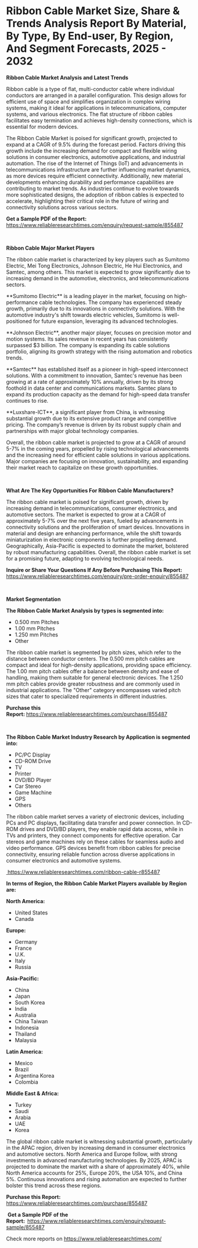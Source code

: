 <p><h1>Ribbon Cable Market Size, Share & Trends Analysis Report By Material, By Type, By End-user, By Region, And Segment Forecasts, 2025 - 2032</h1></p><p><strong>Ribbon Cable Market Analysis and Latest Trends</strong></p>
<p><p>Ribbon cable is a type of flat, multi-conductor cable where individual conductors are arranged in a parallel configuration. This design allows for efficient use of space and simplifies organization in complex wiring systems, making it ideal for applications in telecommunications, computer systems, and various electronics. The flat structure of ribbon cables facilitates easy termination and achieves high-density connections, which is essential for modern devices.</p><p>The Ribbon Cable Market is poised for significant growth, projected to expand at a CAGR of 9.5% during the forecast period. Factors driving this growth include the increasing demand for compact and flexible wiring solutions in consumer electronics, automotive applications, and industrial automation. The rise of the Internet of Things (IoT) and advancements in telecommunications infrastructure are further influencing market dynamics, as more devices require efficient connectivity. Additionally, new material developments enhancing durability and performance capabilities are contributing to market trends. As industries continue to evolve towards more sophisticated designs, the adoption of ribbon cables is expected to accelerate, highlighting their critical role in the future of wiring and connectivity solutions across various sectors.</p></p>
<p><strong>Get a Sample PDF of the Report:&nbsp;</strong> <a href="https://www.reliableresearchtimes.com/enquiry/request-sample/855487?utm_campaign=2182&utm_medium=2&utm_source=Github&utm_content=ia&utm_term=13022025&utm_id=ribbon-cable">https://www.reliableresearchtimes.com/enquiry/request-sample/855487</a></p>
<p>&nbsp;</p>
<p><strong>Ribbon Cable Major Market Players</strong></p>
<p><p>The ribbon cable market is characterized by key players such as Sumitomo Electric, Mei Tong Electronics, Johnson Electric, He Hui Electronics, and Samtec, among others. This market is expected to grow significantly due to increasing demand in the automotive, electronics, and telecommunications sectors.</p><p>**Sumitomo Electric** is a leading player in the market, focusing on high-performance cable technologies. The company has experienced steady growth, primarily due to its innovations in connectivity solutions. With the automotive industry's shift towards electric vehicles, Sumitomo is well-positioned for future expansion, leveraging its advanced technologies.</p><p>**Johnson Electric**, another major player, focuses on precision motor and motion systems. Its sales revenue in recent years has consistently surpassed $3 billion. The company is expanding its cable solutions portfolio, aligning its growth strategy with the rising automation and robotics trends.</p><p>**Samtec** has established itself as a pioneer in high-speed interconnect solutions. With a commitment to innovation, Samtec's revenue has been growing at a rate of approximately 10% annually, driven by its strong foothold in data center and communications markets. Samtec plans to expand its production capacity as the demand for high-speed data transfer continues to rise.</p><p>**Luxshare-ICT**, a significant player from China, is witnessing substantial growth due to its extensive product range and competitive pricing. The company’s revenue is driven by its robust supply chain and partnerships with major global technology companies.</p><p>Overall, the ribbon cable market is projected to grow at a CAGR of around 5-7% in the coming years, propelled by rising technological advancements and the increasing need for efficient cable solutions in various applications. Major companies are focusing on innovation, sustainability, and expanding their market reach to capitalize on these growth opportunities.</p></p>
<p>&nbsp;</p>
<p><strong>What Are The Key Opportunities For Ribbon Cable Manufacturers?</strong></p>
<p><p>The ribbon cable market is poised for significant growth, driven by increasing demand in telecommunications, consumer electronics, and automotive sectors. The market is expected to grow at a CAGR of approximately 5-7% over the next five years, fueled by advancements in connectivity solutions and the proliferation of smart devices. Innovations in material and design are enhancing performance, while the shift towards miniaturization in electronic components is further propelling demand. Geographically, Asia-Pacific is expected to dominate the market, bolstered by robust manufacturing capabilities. Overall, the ribbon cable market is set for a promising future, adapting to evolving technological needs.</p></p>
<p><strong>Inquire or Share Your Questions If Any Before Purchasing This Report:</strong> <a href="https://www.reliableresearchtimes.com/enquiry/pre-order-enquiry/855487?utm_campaign=2182&utm_medium=2&utm_source=Github&utm_content=ia&utm_term=13022025&utm_id=ribbon-cable">https://www.reliableresearchtimes.com/enquiry/pre-order-enquiry/855487</a></p>
<p>&nbsp;</p>
<p><strong>Market Segmentation</strong></p>
<p><strong>The Ribbon Cable Market Analysis by types is segmented into:</strong></p>
<p><ul><li>0.500 mm Pitches</li><li>1.00 mm Pitches</li><li>1.250 mm Pitches</li><li>Other</li></ul></p>
<p><p>The ribbon cable market is segmented by pitch sizes, which refer to the distance between conductor centers. The 0.500 mm pitch cables are compact and ideal for high-density applications, providing space efficiency. The 1.00 mm pitch cables offer a balance between density and ease of handling, making them suitable for general electronic devices. The 1.250 mm pitch cables provide greater robustness and are commonly used in industrial applications. The "Other" category encompasses varied pitch sizes that cater to specialized requirements in different industries.</p></p>
<p><strong>Purchase this Report:&nbsp;</strong><a href="https://www.reliableresearchtimes.com/purchase/855487?utm_campaign=2182&utm_medium=2&utm_source=Github&utm_content=ia&utm_term=13022025&utm_id=ribbon-cable">https://www.reliableresearchtimes.com/purchase/855487</a></p>
<p>&nbsp;</p>
<p><strong>The Ribbon Cable Market Industry Research by Application is segmented into:</strong></p>
<p><ul><li>PC/PC Display</li><li>CD-ROM Drive</li><li>TV</li><li>Printer</li><li>DVD/BD Player</li><li>Car Stereo</li><li>Game Machine</li><li>GPS</li><li>Others</li></ul></p>
<p><p>The ribbon cable market serves a variety of electronic devices, including PCs and PC displays, facilitating data transfer and power connection. In CD-ROM drives and DVD/BD players, they enable rapid data access, while in TVs and printers, they connect components for effective operation. Car stereos and game machines rely on these cables for seamless audio and video performance. GPS devices benefit from ribbon cables for precise connectivity, ensuring reliable function across diverse applications in consumer electronics and automotive systems.</p></p>
<p><a href="https://www.reliableresearchtimes.com/ribbon-cable-r855487?utm_campaign=2182&utm_medium=2&utm_source=Github&utm_content=ia&utm_term=13022025&utm_id=ribbon-cable">&nbsp;https://www.reliableresearchtimes.com/ribbon-cable-r855487</a></p>
<p><strong>In terms of Region, the Ribbon Cable Market Players available by Region are:</strong></p>
<p>
    <p> <strong> North America: </strong>
        <ul>
            <li>United States</li>
            <li>Canada</li>
        </ul>
        </p> 
    <p> <strong> Europe: </strong>
        <ul>
            <li>Germany</li>
            <li>France</li>
            <li>U.K.</li>
            <li>Italy</li>
            <li>Russia</li>
        </ul>
        </p> 
    <p> <strong> Asia-Pacific: </strong>
        <ul>
            <li>China</li>
            <li>Japan</li>
            <li>South Korea</li>
            <li>India</li>
            <li>Australia</li>
            <li>China Taiwan</li>
            <li>Indonesia</li>
            <li>Thailand</li>
            <li>Malaysia</li>
        </ul>
        </p> 
    <p> <strong> Latin America: </strong>
        <ul>
            <li>Mexico</li>
            <li>Brazil</li>
            <li>Argentina Korea</li>
            <li>Colombia</li>
        </ul>
        </p> 
    <p> <strong> Middle East & Africa: </strong>
        <ul>
            <li>Turkey</li>
            <li>Saudi</li>
            <li>Arabia</li>
            <li>UAE</li>
            <li>Korea</li>
        </ul>
    </p>
    </p>
<p><p>The global ribbon cable market is witnessing substantial growth, particularly in the APAC region, driven by increasing demand in consumer electronics and automotive sectors. North America and Europe follow, with strong investments in advanced manufacturing technologies. By 2025, APAC is projected to dominate the market with a share of approximately 40%, while North America accounts for 25%, Europe 20%, the USA 10%, and China 5%. Continuous innovations and rising automation are expected to further bolster this trend across these regions.</p></p>
<p><strong>Purchase this Report: </strong><a href="https://www.reliableresearchtimes.com/purchase/855487?utm_campaign=2182&utm_medium=2&utm_source=Github&utm_content=ia&utm_term=13022025&utm_id=ribbon-cable">https://www.reliableresearchtimes.com/purchase/855487</a></p>
<p>&nbsp;<strong>Get a Sample PDF of the Report:&nbsp;&nbsp;</strong><a href="https://www.reliableresearchtimes.com/enquiry/request-sample/855487?utm_campaign=2182&utm_medium=2&utm_source=Github&utm_content=ia&utm_term=13022025&utm_id=ribbon-cable">https://www.reliableresearchtimes.com/enquiry/request-sample/855487</a></p>
<p><strong></strong></p>
<p>Check more reports on <a href="https://www.reliableresearchtimes.com/?utm_campaign=2182&utm_medium=2&utm_source=Github&utm_content=ia&utm_term=13022025&utm_id=ribbon-cable">https://www.reliableresearchtimes.com/</a></p>